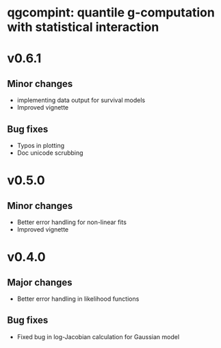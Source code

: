 # qgcompint: quantile g-computation with statistical interaction

# v0.6.1
## Minor changes
- implementing data output for survival models
- Improved vignette

## Bug fixes
- Typos in plotting
- Doc unicode scrubbing

# v0.5.0
## Minor changes
- Better error handling for non-linear fits
- Improved vignette


# v0.4.0
## Major changes
- Better error handling in likelihood functions

## Bug fixes
- Fixed bug in log-Jacobian calculation for Gaussian model
